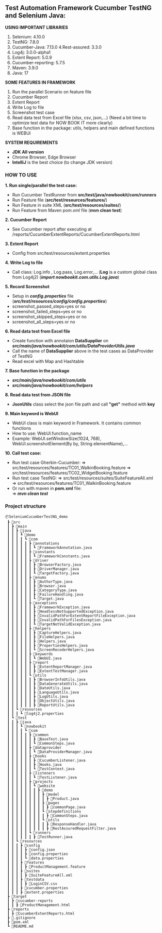 ## Test Automation Framework Cucumber TestNG and Selenium Java:

**USING IMPORTANT LIBRARIES**
1. Selenium: 4.10.0
2. TestNG: 7.8.0
3. Cucumber-Java: 7.13.0
4.Rest-assured: 3.3.0
4. Log4j: 3.0.0-alpha1
5. Extent Report: 5.0.9
6. Cucumber-reporting: 5.7.5
7. Maven: 3.9.0
8. Java: 17

**SOME FEATURES IN FRAMEWORK**
1. Run the parallel Scenario on feature file
2. Cucumber Report
3. Extent Report
4. Write Log to file
5. Screenshot test case
6. Read data test from Excel file (xlsx, csv, json,...) (Need a bit time to optimize test data for NOW BOOK IT more clearly)
7. Base function in the package: utils, helpers and main defined functions is WEBUI

**SYSTEM REQUIREMENTS**
- **JDK All version**
- Chrome Browser, Edge Browser
- **IntelliJ** is the best choice (to change JDK version)

### **HOW TO USE**

**1. Run single/parallel the test case:**

- Run Cucumber TestRunner from **src/test/java/nowbookit/com/runners**
- Run Feature file (**src/test/resources/features/**)
- Run Feature in suite XML (**src/test/resources/suites/**)
- Run Feature from Maven pom.xml file
  (**mvn clean test**)

**2. Cucumber Report**

- See Cucumber report after executing at /reports/CucumberExtentReports/CucumberExtentReports.html

**3. Extent Report**

- Config from src/test/resources/extent.properties

**4. Write Log to file**

- Call class: Log.info , Log.pass, Log.error,... (**Log** is a custom global class from Log4j2)
  (**_import nowbookit.com.utils.Log.java_**)

**5. Record Screenshot**

- Setup in **_config.properties_** file
  (**_src/test/resources/config/config.properties_**)
- screenshot_passed_steps=yes or no
- screenshot_failed_steps=yes or no
- screenshot_skipped_steps=yes or no
- screenshot_all_steps=yes or no

**6. Read data test from Excel file**

- Create function with annotaion **DataSupplier** on **_src/main/java/nowbookit/com/utils/DataProviderUtils.java_**
- Call the name of **DataSupplier** above in the test cases as DataProvider of TestNG
- Read excel with Map and Hashtable

**7. Base function in the package**

- **_src/main/java/nowbookit/com/utils_**
- **_src/main/java/nowbookit/com/helpers_**

**8. Read data test from JSON file**

- **JsonUtils** class select the json file path and call **"get"** method with **key**

**9. Main keyword is WebUI**

- WebUI class is main keyword in Framework. It contains common functions
- How to use: WebUI.function_name
- Example: WebUI.setWindowSize(1024, 768), WebUI.screenshotElement(By by, String elementName),...

**10. Call test case:**

- Run test case Gherkin-Cucumber: 
    => src/test/resources/features/TC01_WalkinBooking.feature
    => src/test/resources/features/TC02_WidgetBooking.feature
- Run test case TestNG: 
    => src/test/resources/suites/SuiteFeatureAll.xml
    => src/test/resources/features/TC01_WalkinBooking.feature
- Or run with maven in **pom.xml** file:  
    => ***mvn clean test***

### Project structure

```
📦SeleniumCucumberTestNG_demo
 ┣ 📂src
 ┃ ┣ 📂main
 ┃ ┃ ┣ 📂java
 ┃ ┃ ┃ ┗ 📂demo
 ┃ ┃ ┃ ┃ ┗ 📂com
 ┃ ┃ ┃ ┃ ┃ ┣ 📂annotations
 ┃ ┃ ┃ ┃ ┃ ┃ ┗ 📜FrameworkAnnotation.java
 ┃ ┃ ┃ ┃ ┃ ┣ 📂constants
 ┃ ┃ ┃ ┃ ┃ ┃ ┗ 📜FrameworkConstants.java
 ┃ ┃ ┃ ┃ ┃ ┣ 📂driver
 ┃ ┃ ┃ ┃ ┃ ┃ ┣ 📜BrowserFactory.java
 ┃ ┃ ┃ ┃ ┃ ┃ ┣ 📜DriverManager.java
 ┃ ┃ ┃ ┃ ┃ ┃ ┗ 📜TargetFactory.java
 ┃ ┃ ┃ ┃ ┃ ┣ 📂enums
 ┃ ┃ ┃ ┃ ┃ ┃ ┣ 📜AuthorType.java
 ┃ ┃ ┃ ┃ ┃ ┃ ┣ 📜Browser.java
 ┃ ┃ ┃ ┃ ┃ ┃ ┣ 📜CategoryType.java
 ┃ ┃ ┃ ┃ ┃ ┃ ┣ 📜FailureHandling.java
 ┃ ┃ ┃ ┃ ┃ ┃ ┗ 📜Target.java
 ┃ ┃ ┃ ┃ ┃ ┣ 📂exceptions
 ┃ ┃ ┃ ┃ ┃ ┃ ┣ 📜FrameworkException.java
 ┃ ┃ ┃ ┃ ┃ ┃ ┣ 📜HeadlessNotSupportedException.java
 ┃ ┃ ┃ ┃ ┃ ┃ ┣ 📜InvalidPathForExtentReportFileException.java
 ┃ ┃ ┃ ┃ ┃ ┃ ┣ 📜InvalidPathForFilesException.java
 ┃ ┃ ┃ ┃ ┃ ┃ ┗ 📜TargetNotValidException.java
 ┃ ┃ ┃ ┃ ┃ ┣ 📂helpers
 ┃ ┃ ┃ ┃ ┃ ┃ ┣ 📜CaptureHelpers.java
 ┃ ┃ ┃ ┃ ┃ ┃ ┣ 📜FileHelpers.java
 ┃ ┃ ┃ ┃ ┃ ┃ ┣ 📜Helpers.java
 ┃ ┃ ┃ ┃ ┃ ┃ ┣ 📜PropertiesHelpers.java
 ┃ ┃ ┃ ┃ ┃ ┃ ┗ 📜ScreenRecoderHelpers.java
 ┃ ┃ ┃ ┃ ┃ ┣ 📂keywords
 ┃ ┃ ┃ ┃ ┃ ┃ ┗ 📜WebUI.java
 ┃ ┃ ┃ ┃ ┃ ┣ 📂report
 ┃ ┃ ┃ ┃ ┃ ┃ ┣ 📜ExtentReportManager.java
 ┃ ┃ ┃ ┃ ┃ ┃ ┣ 📜ExtentTestManager.java
 ┃ ┃ ┃ ┃ ┃ ┗ 📂utils
 ┃ ┃ ┃ ┃ ┃ ┃ ┣ 📜BrowserInfoUtils.java
 ┃ ┃ ┃ ┃ ┃ ┃ ┣ 📜DataGenerateUtils.java
 ┃ ┃ ┃ ┃ ┃ ┃ ┣ 📜DateUtils.java
 ┃ ┃ ┃ ┃ ┃ ┃ ┣ 📜LanguageUtils.java
 ┃ ┃ ┃ ┃ ┃ ┃ ┣ 📜LogUtils.java
 ┃ ┃ ┃ ┃ ┃ ┃ ┣ 📜ObjectUtils.java
 ┃ ┃ ┃ ┃ ┃ ┃ ┣ 📜ReportUtils.java
 ┃ ┃ ┗ 📂resources
 ┃ ┃ ┃ ┗ 📜log4j2.properties
 ┃ ┗ 📂test
 ┃ ┃ ┣ 📂java
 ┃ ┃ ┃ ┗ 📂nowbookit
 ┃ ┃ ┃ ┃ ┗ 📂com
 ┃ ┃ ┃ ┃ ┃ ┣ 📂common
 ┃ ┃ ┃ ┃ ┃ ┃ ┣ 📜BaseTest.java
 ┃ ┃ ┃ ┃ ┃ ┃ ┗ 📜CommonSteps.java
 ┃ ┃ ┃ ┃ ┃ ┣ 📂dataprovider
 ┃ ┃ ┃ ┃ ┃ ┃ ┗ 📜DataProviderManager.java
 ┃ ┃ ┃ ┃ ┃ ┣ 📂hooks
 ┃ ┃ ┃ ┃ ┃ ┃ ┣ 📜CucumberListener.java
 ┃ ┃ ┃ ┃ ┃ ┃ ┣ 📜Hooks.java
 ┃ ┃ ┃ ┃ ┃ ┃ ┗ 📜TestContext.java
 ┃ ┃ ┃ ┃ ┃ ┣ 📂listeners
 ┃ ┃ ┃ ┃ ┃ ┃ ┗ 📜TestListener.java
 ┃ ┃ ┃ ┃ ┃ ┣ 📂projects
 ┃ ┃ ┃ ┃ ┃ ┃ ┗ 📂website
 ┃ ┃ ┃ ┃ ┃ ┃ ┃ ┣ 📂demo
 ┃ ┃ ┃ ┃ ┃ ┃ ┃ ┃ ┣ 📂model
 ┃ ┃ ┃ ┃ ┃ ┃ ┃ ┃ ┃ ┣ 📜Product.java
 ┃ ┃ ┃ ┃ ┃ ┃ ┃ ┃ ┣ 📂pages
 ┃ ┃ ┃ ┃ ┃ ┃ ┃ ┃ ┃ ┣ 📜commonPage.java
 ┃ ┃ ┃ ┃ ┃ ┃ ┃ ┃ ┗ 📂stepdefinitions
 ┃ ┃ ┃ ┃ ┃ ┃ ┃ ┃ ┃ ┣ 📜CommonSteps.java
 ┃ ┃ ┃ ┃ ┃ ┃ ┃ ┃ ┗ 📂utils
 ┃ ┃ ┃ ┃ ┃ ┃ ┃ ┃ ┃ ┣ 📜ResponseHandler.java
 ┃ ┃ ┃ ┃ ┃ ┃ ┃ ┃ ┃ ┣ 📜RestAssuredRequestFilter.java
 ┃ ┃ ┃ ┃ ┃ ┗ 📂runners
 ┃ ┃ ┃ ┃ ┃ ┃ ┣ 📜TestRunner.java
 ┃ ┃ ┗ 📂resources
 ┃ ┃ ┃ ┣ 📂config
 ┃ ┃ ┃ ┃ ┣ 📜config.json
 ┃ ┃ ┃ ┃ ┣ 📜config.properties
 ┃ ┃ ┃ ┃ ┗ 📜data.properties
 ┃ ┃ ┃ ┣ 📂features
 ┃ ┃ ┃ ┃ ┣ 📜ProductManagement.feature
 ┃ ┃ ┃ ┣ 📂suites
 ┃ ┃ ┃ ┃ ┣ 📜SuiteFeatureAll.xml
 ┃ ┃ ┃ ┣ 📂testdata
 ┃ ┃ ┃ ┃ ┣ 📜LoginCSV.csv
 ┃ ┃ ┃ ┣ 📜cucumber.properties
 ┃ ┃ ┃ ┣ 📜extent.properties
 ┣ 📂target
 ┃ ┣ 📂cucumber-reports
 ┃ ┃ ┣ 📜ProductManagement.html
 ┣ 📜reports
 ┃ ┣ 📜CucumberExtentReports.html
 ┣ 📜.gitignore
 ┣ 📜pom.xml
 ┗ 📜README.md
```